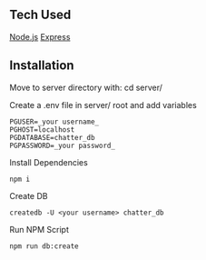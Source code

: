 ## Tech Used

[Node.js](https://nodejs.org/en/)
[Express](https://expressjs.com/)

## Installation

Move to server directory with: cd server/

Create a .env file in server/ root and add variables

```
PGUSER=_your username_
PGHOST=localhost
PGDATABASE=chatter_db
PGPASSWORD=_your password_
```

Install Dependencies

```
npm i
```

Create DB

```
createdb -U <your username> chatter_db
```

Run NPM Script

```
npm run db:create
```
